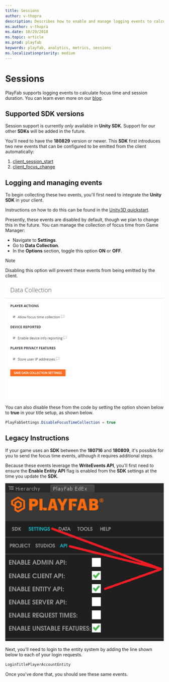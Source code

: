 ```yaml
---
title: Sessions
author: v-thopra
description: Describes how to enable and manage logging events to calculate Focus Time and Session Duration.
ms.author: v-thopra
ms.date: 10/29/2018
ms.topic: article
ms.prod: playfab
keywords: playfab, analytics, metrics, sessions
ms.localizationpriority: medium
---
```


# Sessions

PlayFab supports logging events to calculate focus time and session duration. You can learn even more on our [blog](https://blog.playfab.com/blog/sessions-preview-is-live).

## Supported SDK versions

Session support is currently *only* available in **Unity SDK**. Support for our other **SDKs** will be added in the future.

You'll need to have the **180829** version or newer. This **SDK** first introduces two new events that can be configured to be emitted from the client automatically:

1. [client_session_start](../../../api-references/events/client-session-start.md)
2. [client_focus_change](../../../api-references/events/client-focus-change.md)

## Logging and managing events

To begin collecting these two events, you'll first need to integrate the **Unity SDK** in your client.

Instructions on how to do this can be found in the [Unity3D quickstart](../../../sdks/unity3d/quickstart.md).

Presently, these events are disabled by default, though we plan to change this in the future. You can manage the collection of focus time from Game Manager:

- Navigate to **Settings**.
- Go to **Data Collection**.
- In the **Options** section, toggle this option **ON** or **OFF**.

> [!NOTE]
> Disabling this option will prevent these events from being emitted by the client.

![Game Manager - Settings - Data Collection](media/tutorials/game-manager-settings-data-collection.png)  

You can also disable these from the code by setting the option shown below to **true** in your title setup, as shown below.

```csharp
PlayFabSettings.DisableFocusTimeCollection = true
```

## Legacy Instructions

If your game uses an **SDK** between the **180716** and **180809**, it's possible for you to send the focus time events, although it requires additional steps.

Because these events leverage the **WriteEvents API**, you'll first need to ensure the **Enable Entity API** flag is enabled from the **SDK** settings at the time you update the **SDK**.

![PlayFab - Settings - Enable Entity API](media/tutorials/playfab-settings-enable-entity-api.png)  

Next, you'll need to login to the entity system by adding the line shown below to each of your login requests.

```csharp
LoginTitlePlayerAccountEntity
```

Once you've done that, you should see these same events.
